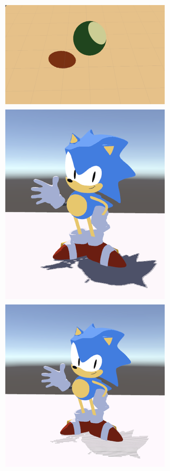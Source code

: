 ![Puzzle 1](Renders/Puzzle1.png)

![Puzzle 2](Renders/Puzzle2.png)

![Puzzle 3](Renders/Puzzle3.png)